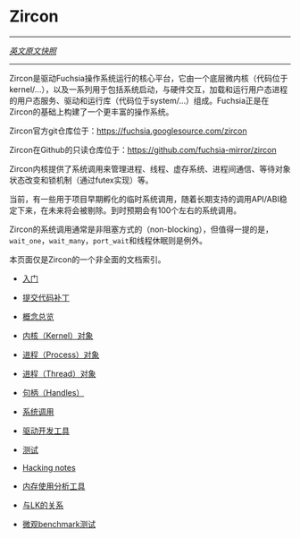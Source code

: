 # Zircon

---

[*英文原文快照*](https://github.com/fuchsia-mirror/zircon/blob/3adf3875541d28ad944637f753f8e454fa91dceb/README.md)

---

Zircon是驱动Fuchsia操作系统运行的核心平台，它由一个底层微内核（代码位于kernel/...），以及一系列用于包括系统启动，与硬件交互，加载和运行用户态进程的用户态服务、驱动和运行库（代码位于system/...）组成。Fuchsia正是在Zircon的基础上构建了一个更丰富的操作系统。

Zircon官方git仓库位于：https://fuchsia.googlesource.com/zircon

Zircon在Github的只读仓库位于：https://github.com/fuchsia-mirror/zircon

Zircon内核提供了系统调用来管理进程、线程、虚存系统、进程间通信、等待对象状态改变和锁机制（通过futex实现）等。

当前，有一些用于项目早期孵化的临时系统调用，随着长期支持的调用API/ABI稳定下来，在未来将会被剔除。到时预期会有100个左右的系统调用。

Zircon的系统调用通常是非阻塞方式的（non-blocking），但值得一提的是，`wait_one`，`wait_many`，`port_wait`和线程休眠则是例外。

本页面仅是Zircon的一个非全面的文档索引。

+ [入门](getting_started.md)
+ [提交代码补丁](https://github.com/fuchsia-mirror/zircon/tree/master/docs/contributing.md)

+ [概念总览](https://github.com/fuchsia-mirror/zircon/tree/master/docs/concepts.md)
+ [内核（Kernel）对象](https://github.com/fuchsia-mirror/zircon/tree/master/docs/objects.md)
+ [进程（Process）对象](https://github.com/fuchsia-mirror/zircon/tree/master/docs/objects/process.md)
+ [进程（Thread）对象](https://github.com/fuchsia-mirror/zircon/tree/master/docs/objects/thread.md)
+ [句柄（Handles）](https://github.com/fuchsia-mirror/zircon/tree/master/docs/handles.md)
+ [系统调用](https://github.com/fuchsia-mirror/zircon/tree/master/docs/syscalls.md)

+ [驱动开发工具](https://github.com/fuchsia-mirror/zircon/tree/master/docs/ddk/overview.md)

+ [测试](https://github.com/fuchsia-mirror/zircon/tree/master/docs/testing.md)
+ [Hacking notes](https://github.com/fuchsia-mirror/zircon/tree/master/docs/hacking.md)
+ [内存使用分析工具](https://github.com/fuchsia-mirror/zircon/tree/master/docs/memory.md)
+ [与LK的关系](zx_and_lk.md)
+ [微观benchmark测试](https://github.com/fuchsia-mirror/zircon/tree/master/docs/benchmarks/microbenchmarks.md)
